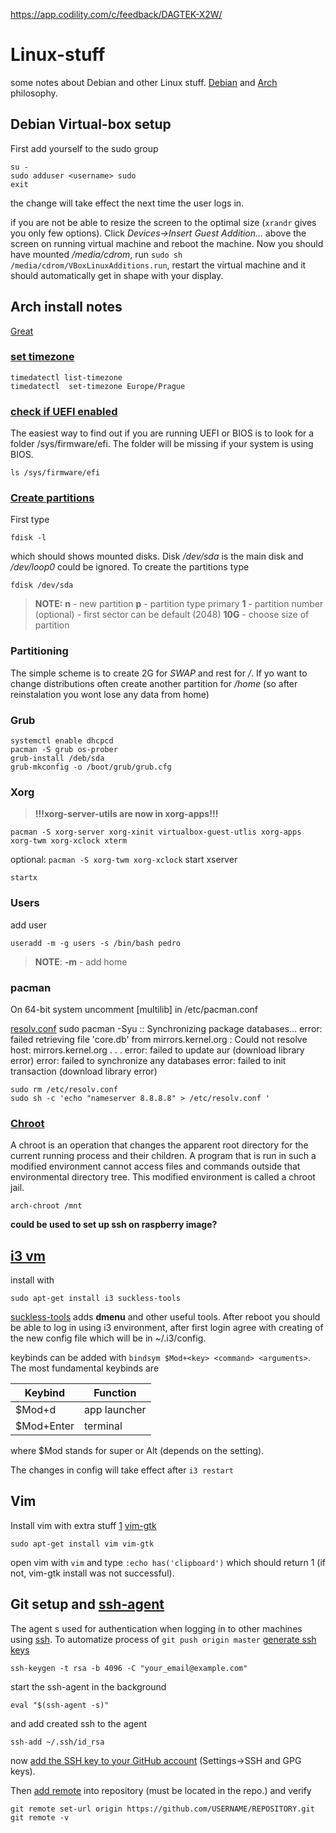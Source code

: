 https://app.codility.com/c/feedback/DAGTEK-X2W/
# Linux-stuff
some notes about Debian and other Linux stuff. [Debian](https://www.debian.org/social_contract) and [Arch](https://wiki.archlinux.org/index.php/Arch_Linux#Principles) philosophy. 

## Debian Virtual-box setup

First add yourself to the sudo group
```
su -
sudo adduser <username> sudo
exit
```

the change will take effect the next time the user logs in.

if you are not be able to resize the screen to the optimal size (`xrandr` gives you only few options). Click *Devices->Insert Guest Addition...* above the screen on running virtual machine and reboot the machine. Now you should have mounted */media/cdrom*, run `sudo sh /media/cdrom/VBoxLinuxAdditions.run`, restart the virtual machine and it should automatically get in shape with your display.
## Arch install notes
[Great](https://medium.com/@sks147/minimal-arch-linux-uefi-installation-with-i3-gaps-cfc507cc8be1)
### [set timezone](https://jlk.fjfi.cvut.cz/arch/manpages/man/timedatectl.1)
```
timedatectl list-timezone
timedatectl  set-timezone Europe/Prague
```
### [check if UEFI enabled](https://itsfoss.com/check-uefi-or-bios/)
The easiest way to find out if you are running UEFI or BIOS is to look for a folder /sys/firmware/efi. The folder will be missing if your system is using BIOS.
```
ls /sys/firmware/efi
```
### [Create partitions](https://itsfoss.com/install-arch-linux/)
First type
```
fdisk -l
```
which should shows mounted disks. Disk */dev/sda* is the main disk and */dev/loop0* could be ignored. To create the partitions type
```
fdisk /dev/sda
```
>**NOTE:**  **n**   - new partition
>           **p**   - partition type primary
>           **1**   - partition number (optional)
>                   - first sector can be default (2048)
>           **10G** - choose size of partition

### Partitioning
The simple scheme is to create 2G for *SWAP* and rest for */*. If yo want to change distributions often create another partition for */home* (so after reinstalation you wont lose any data from home)

### Grub
```
systemctl enable dhcpcd
pacman -S grub os-prober
grub-install /deb/sda
grub-mkconfig -o /boot/grub/grub.cfg
```
### Xorg
> **!!!xorg-server-utils are now in xorg-apps!!!**
```
pacman -S xorg-server xorg-xinit virtualbox-guest-utlis xorg-apps xorg-twm xorg-xclock xterm
```
optional: `pacman -S xorg-twm xorg-xclock`
start xserver
```
startx
```

### Users
add user
```
useradd -m -g users -s /bin/bash pedro
```
> **NOTE**: **-m**    - add home
### pacman
On 64-bit system uncomment [multilib] in /etc/pacman.conf


[resolv.conf](https://forum.piratebox.cc/read.php?7,21012)
sudo pacman -Syu
:: Synchronizing package databases...
error: failed retrieving file 'core.db' from mirrors.kernel.org : Could not resolve host: mirrors.kernel.org 
.
.
.
error: failed to update aur (download library error)
error: failed to synchronize any databases
error: failed to init transaction (download library error)

```
sudo rm /etc/resolv.conf
sudo sh -c 'echo "nameserver 8.8.8.8" > /etc/resolv.conf '
```
### [Chroot](https://wiki.archlinux.org/index.php/Chroot)
A chroot is an operation that changes the apparent root directory for the current running process and their children. A program that is run in such a modified environment cannot access files and commands outside that environmental directory tree. This modified environment is called a chroot jail. 
```
arch-chroot /mnt
```
**could be used to set up ssh on raspberry image?**

## [i3 vm](https://i3wm.org/)

install with
```
sudo apt-get install i3 suckless-tools
```
[suckless-tools](https://en.wikipedia.org/wiki/Suckless.org) adds **dmenu** and other useful tools. After reboot you should be able to log in using i3 environment, after first login agree with creating of the new config file which will be in ~/.i3/config.

keybinds can be added with `bindsym $Mod+<key> <command> <arguments>`. The most fundamental keybinds are 

| Keybind | Function |
| ------- | -------- |
| $Mod+d  | app launcher |
| $Mod+Enter | terminal |

where $Mod stands for super or Alt (depends on the setting).

The changes in config will take effect after `i3 restart`

## Vim

Install vim with extra stuff [1](https://stackoverflow.com/questions/11489428/how-to-make-vim-paste-from-and-copy-to-systems-clipboard) [vim-gtk](https://packages.debian.org/jessie/vim-gtk)
```
sudo apt-get install vim vim-gtk
```
open vim with `vim` and type `:echo has('clipboard')` which should return 1 (if not, vim-gtk install was not successful).

## Git setup and [ssh-agent](https://www.root.cz/man/1/ssh-agent/) 
The agent s used for authentication when logging in to other machines using [ssh](https://www.root.cz/man/1/ssh/). To automatize process of `git push origin master` [generate ssh keys](https://www.root.cz/man/1/ssh-agent/)
```
ssh-keygen -t rsa -b 4096 -C "your_email@example.com"
```
start the ssh-agent in the background
```
eval "$(ssh-agent -s)"
```
and add created ssh to the agent
```
ssh-add ~/.ssh/id_rsa
```
now [add the SSH key to your GitHub account](https://help.github.com/en/articles/adding-a-new-ssh-key-to-your-github-account) (Settings->SSH and GPG keys).

Then [add remote](https://help.github.com/en/articles/changing-a-remotes-url#switching-remote-urls-from-https-to-ssh) into repository (must be located in the repo.) and verify
```
git remote set-url origin https://github.com/USERNAME/REPOSITORY.git
git remote -v
```









